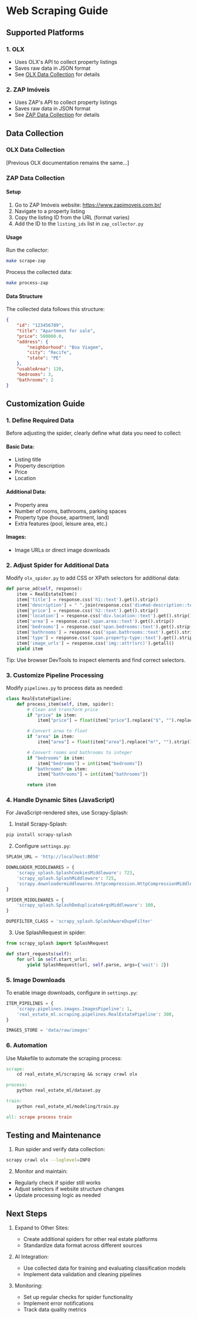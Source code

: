 # Web Scraping Guide

## Supported Platforms

### 1. OLX
- Uses OLX's API to collect property listings
- Saves raw data in JSON format
- See [OLX Data Collection](#olx-data-collection) for details

### 2. ZAP Imóveis
- Uses ZAP's API to collect property listings
- Saves raw data in JSON format
- See [ZAP Data Collection](#zap-data-collection) for details

## Data Collection

### OLX Data Collection
[Previous OLX documentation remains the same...]

### ZAP Data Collection
#### Setup
1. Go to ZAP Imóveis website: https://www.zapimoveis.com.br/
2. Navigate to a property listing
3. Copy the listing ID from the URL (format varies)
4. Add the ID to the `listing_ids` list in `zap_collector.py`

#### Usage
Run the collector:
```bash
make scrape-zap
```

Process the collected data:
```bash
make process-zap
```

#### Data Structure
The collected data follows this structure:
```json
{
    "id": "123456789",
    "title": "Apartment for sale",
    "price": 500000.0,
    "address": {
        "neighborhood": "Boa Viagem",
        "city": "Recife",
        "state": "PE"
    },
    "usableArea": 120,
    "bedrooms": 3,
    "bathrooms": 2
}
```

## Customization Guide

### 1. Define Required Data
Before adjusting the spider, clearly define what data you need to collect:

#### Basic Data:
- Listing title
- Property description
- Price
- Location

#### Additional Data:
- Property area
- Number of rooms, bathrooms, parking spaces
- Property type (house, apartment, land)
- Extra features (pool, leisure area, etc.)

#### Images:
- Image URLs or direct image downloads

### 2. Adjust Spider for Additional Data
Modify `olx_spider.py` to add CSS or XPath selectors for additional data:

```python
def parse_ad(self, response):
    item = RealEstateItem()
    item['title'] = response.css('h1::text').get().strip()
    item['description'] = " ".join(response.css('div#ad-description::text').getall()).strip()
    item['price'] = response.css('h2::text').get().strip()
    item['location'] = response.css('div.location::text').get().strip()
    item['area'] = response.css('span.area::text').get().strip()
    item['bedrooms'] = response.css('span.bedrooms::text').get().strip()
    item['bathrooms'] = response.css('span.bathrooms::text').get().strip()
    item['type'] = response.css('span.property-type::text').get().strip()
    item['image_urls'] = response.css('img::attr(src)').getall()
    yield item
```

Tip: Use browser DevTools to inspect elements and find correct selectors.

### 3. Customize Pipeline Processing
Modify `pipelines.py` to process data as needed:

```python
class RealEstatePipeline:
    def process_item(self, item, spider):
        # Clean and transform price
        if "price" in item:
            item["price"] = float(item["price"].replace("$", "").replace(",", "").strip())

        # Convert area to float
        if "area" in item:
            item["area"] = float(item["area"].replace("m²", "").strip())

        # Convert rooms and bathrooms to integer
        if "bedrooms" in item:
            item["bedrooms"] = int(item["bedrooms"])
        if "bathrooms" in item:
            item["bathrooms"] = int(item["bathrooms"])

        return item
```

### 4. Handle Dynamic Sites (JavaScript)
For JavaScript-rendered sites, use Scrapy-Splash:

1. Install Scrapy-Splash:
```bash
pip install scrapy-splash
```

2. Configure `settings.py`:
```python
SPLASH_URL = 'http://localhost:8050'

DOWNLOADER_MIDDLEWARES = {
    'scrapy_splash.SplashCookiesMiddleware': 723,
    'scrapy_splash.SplashMiddleware': 725,
    'scrapy.downloadermiddlewares.httpcompression.HttpCompressionMiddleware': 810,
}

SPIDER_MIDDLEWARES = {
    'scrapy_splash.SplashDeduplicateArgsMiddleware': 100,
}

DUPEFILTER_CLASS = 'scrapy_splash.SplashAwareDupeFilter'
```

3. Use SplashRequest in spider:
```python
from scrapy_splash import SplashRequest

def start_requests(self):
    for url in self.start_urls:
        yield SplashRequest(url, self.parse, args={'wait': 2})
```

### 5. Image Downloads
To enable image downloads, configure in `settings.py`:

```python
ITEM_PIPELINES = {
    'scrapy.pipelines.images.ImagesPipeline': 1,
    'real_estate_ml.scraping.pipelines.RealEstatePipeline': 300,
}

IMAGES_STORE = 'data/raw/images'
```

### 6. Automation
Use Makefile to automate the scraping process:

```makefile
scrape:
    cd real_estate_ml/scraping && scrapy crawl olx

process:
    python real_estate_ml/dataset.py

train:
    python real_estate_ml/modeling/train.py

all: scrape process train
```

## Testing and Maintenance

1. Run spider and verify data collection:
```bash
scrapy crawl olx --loglevel=INFO
```

2. Monitor and maintain:
- Regularly check if spider still works
- Adjust selectors if website structure changes
- Update processing logic as needed

## Next Steps

1. Expand to Other Sites:
   - Create additional spiders for other real estate platforms
   - Standardize data format across different sources

2. AI Integration:
   - Use collected data for training and evaluating classification models
   - Implement data validation and cleaning pipelines

3. Monitoring:
   - Set up regular checks for spider functionality
   - Implement error notifications
   - Track data quality metrics
